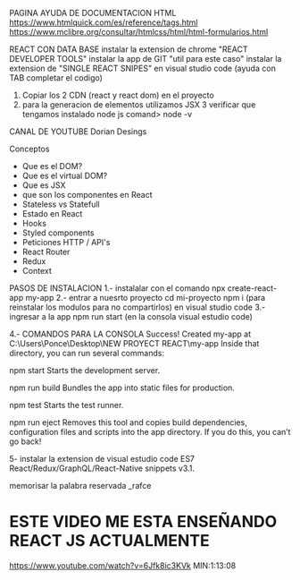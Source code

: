 PAGINA AYUDA DE DOCUMENTACION HTML
https://www.htmlquick.com/es/reference/tags.html
https://www.mclibre.org/consultar/htmlcss/html/html-formularios.html



REACT CON DATA BASE
instalar la extension de chrome "REACT DEVELOPER TOOLS"
instalar la app de GIT "util para este caso"
instalar la extension de "SINGLE REACT SNIPES" en visual studio code (ayuda con TAB completar el codigo)

1. Copiar los 2 CDN (react y react dom) en el proyecto
2. para la generacion de elementos utilizamos JSX
3 verificar que tengamos instalado node js comand> node -v 


CANAL DE YOUTUBE
Dorian Desings

Conceptos
- Que es el DOM?
- Que es el virtual DOM?
- Que es JSX
- que son los componentes en React
- Stateless vs Statefull
- Estado en React
- Hooks
- Styled components
- Peticiones HTTP / API's
- React Router
- Redux
- Context





PASOS DE INSTALACION
1.- instalalar con el comando npx create-react-app my-app
2.- entrar a nuesrto proyecto cd mi-proyecto
    npm i (para reinstalar los modulos para no compartirlos) en visual studio code
3.- ingresar a la app npm run start (en la consola visual estudio code)


4.- COMANDOS PARA LA CONSOLA
Success! Created my-app at C:\Users\Ponce\Desktop\NEW PROYECT REACT\my-app
Inside that directory, you can run several commands:

  npm start
    Starts the development server.

  npm run build
    Bundles the app into static files for production.

  npm test
    Starts the test runner.

  npm run eject
    Removes this tool and copies build dependencies, configuration files
    and scripts into the app directory. If you do this, you can’t go back!


5- instalar la extension de visual estudio code
ES7 React/Redux/GraphQL/React-Native snippets
v3.1.

memorisar la palabra reservada _rafce


# ESTE VIDEO ME ESTA ENSEÑANDO REACT JS ACTUALMENTE
https://www.youtube.com/watch?v=6Jfk8ic3KVk     MIN:1:13:08